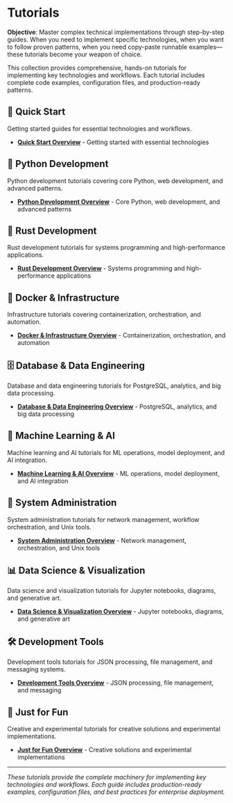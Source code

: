 # Tutorials

**Objective**: Master complex technical implementations through step-by-step guides. When you need to implement specific technologies, when you want to follow proven patterns, when you need copy-paste runnable examples—these tutorials become your weapon of choice.

This collection provides comprehensive, hands-on tutorials for implementing key technologies and workflows. Each tutorial includes complete code examples, configuration files, and production-ready patterns.

## 🚀 Quick Start

Getting started guides for essential technologies and workflows.

- **[Quick Start Overview](quick-start/index.md)** - Getting started with essential technologies

## 🐍 Python Development

Python development tutorials covering core Python, web development, and advanced patterns.

- **[Python Development Overview](python-development/index.md)** - Core Python, web development, and advanced patterns

## 🦀 Rust Development

Rust development tutorials for systems programming and high-performance applications.

- **[Rust Development Overview](rust-development/index.md)** - Systems programming and high-performance applications

## 🐳 Docker & Infrastructure

Infrastructure tutorials covering containerization, orchestration, and automation.

- **[Docker & Infrastructure Overview](docker-infrastructure/index.md)** - Containerization, orchestration, and automation

## 🗄️ Database & Data Engineering

Database and data engineering tutorials for PostgreSQL, analytics, and big data processing.

- **[Database & Data Engineering Overview](database-data-engineering/index.md)** - PostgreSQL, analytics, and big data processing

## 🤖 Machine Learning & AI

Machine learning and AI tutorials for ML operations, model deployment, and AI integration.

- **[Machine Learning & AI Overview](ml-ai/index.md)** - ML operations, model deployment, and AI integration

## 🔧 System Administration

System administration tutorials for network management, workflow orchestration, and Unix tools.

- **[System Administration Overview](system-administration/index.md)** - Network management, orchestration, and Unix tools

## 📊 Data Science & Visualization

Data science and visualization tutorials for Jupyter notebooks, diagrams, and generative art.

- **[Data Science & Visualization Overview](data-science-visualization/index.md)** - Jupyter notebooks, diagrams, and generative art

## 🛠️ Development Tools

Development tools tutorials for JSON processing, file management, and messaging systems.

- **[Development Tools Overview](development-tools/index.md)** - JSON processing, file management, and messaging

## 🎨 Just for Fun

Creative and experimental tutorials for creative solutions and experimental implementations.

- **[Just for Fun Overview](just-for-fun/index.md)** - Creative solutions and experimental implementations

---

*These tutorials provide the complete machinery for implementing key technologies and workflows. Each guide includes production-ready examples, configuration files, and best practices for enterprise deployment.*